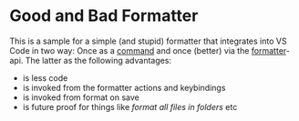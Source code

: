 # Good and Bad Formatter


This is a sample for a simple (and stupid) formatter that integrates into VS Code in two way: Once as a [comm](https://github.com/jrieken/vscode-formatter-sample/blob/master/src/extension.ts#L8)[and](https://github.com/jrieken/vscode-formatter-sample/blob/master/package.json#L31) and once (better) 
via the [formatter](https://github.com/jrieken/vscode-formatter-sample/blob/master/src/extension.ts#L23)-api. The latter as the following advantages:

* is less code
* is invoked from the formatter actions and keybindings
* is invoked from format on save
* is future proof for things like *format all files in folders* etc
